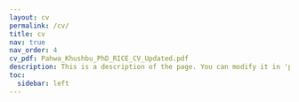```yaml
---
layout: cv
permalink: /cv/
title: cv
nav: true
nav_order: 4
cv_pdf: Pahwa_Khushbu_PhD_RICE_CV_Updated.pdf
description: This is a description of the page. You can modify it in 'pages/_cv.md'. You can also change or remove the top pdf download button.
toc:
  sidebar: left
---
```

